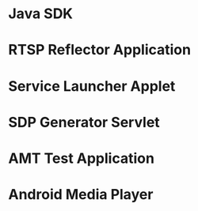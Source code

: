 

# Java SDK #

# RTSP Reflector Application #

# Service Launcher Applet #

# SDP Generator Servlet #

# AMT Test Application #

# Android Media Player #